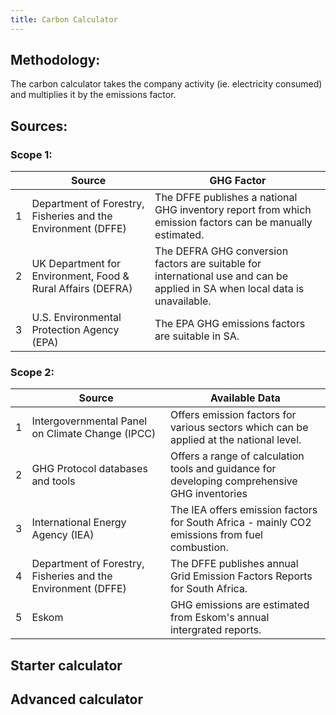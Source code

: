 ```yaml
---
title: Carbon Calculator
---
```


## Methodology:

The carbon calculator takes the company activity (ie. electricity consumed) and multiplies it by the emissions factor.

## Sources:

### Scope 1:

|   | Source                                                       | GHG Factor                                                                                                                   |
| - | ------------------------------------------------------------ | ---------------------------------------------------------------------------------------------------------------------------- |
| 1 | Department of Forestry, Fisheries and the Environment (DFFE) | The DFFE publishes a national GHG inventory report from which emission factors can be manually estimated.                    |
| 2 | UK Department for Environment, Food & Rural Affairs (DEFRA)  | The DEFRA GHG conversion factors are suitable for international use and can be applied in SA when local data is unavailable. |
| 3 | U.S. Environmental Protection Agency (EPA)                   | The EPA GHG emissions factors are suitable in SA.                                                                            |

### Scope 2:

|   | Source                                                       | Available Data                                                                                |
| - | ------------------------------------------------------------ | --------------------------------------------------------------------------------------------- |
| 1 | Intergovernmental Panel on Climate Change (IPCC)             | Offers emission factors for various sectors which can be applied at the national level.       |
| 2 | GHG Protocol databases and tools                             | Offers a range of calculation tools and guidance for developing comprehensive GHG inventories |
| 3 | International Energy Agency (IEA)                            | The IEA offers emission factors for South Africa - mainly CO2 emissions from fuel combustion. |
| 4 | Department of Forestry, Fisheries and the Environment (DFFE) | The DFFE publishes annual Grid Emission Factors Reports for South Africa.                     |
| 5 | Eskom                                                        | GHG emissions are estimated from Eskom's annual intergrated reports.                          |

## Starter calculator

## Advanced calculator
